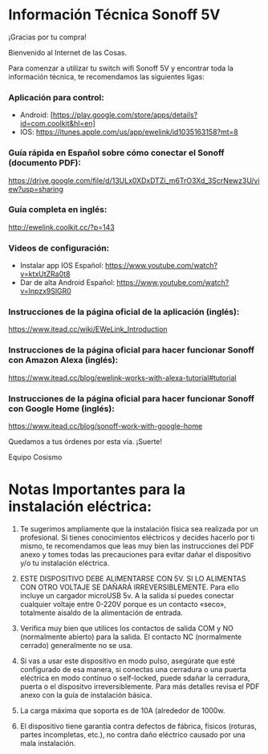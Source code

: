 # Información Técnica Sonoff 5V
¡Gracias por tu compra! 

Bienvenido al Internet de las Cosas.

Para comenzar a utilizar tu switch wifi Sonoff 5V y encontrar toda la información técnica, te recomendamos las siguientes ligas:

### Aplicación para control:
* Android: [https://play.google.com/store/apps/details?id=com.coolkit&hl=en]
* IOS: https://itunes.apple.com/us/app/ewelink/id1035163158?mt=8

### Guía rápida en Español sobre cómo conectar el Sonoff (documento PDF):
https://drive.google.com/file/d/13ULx0XDxDTZj_m6TrO3Xd_3ScrNewz3U/view?usp=sharing

### Guía completa en inglés:
http://ewelink.coolkit.cc/?p=143

### Videos de configuración: 
* Instalar app IOS Español: https://www.youtube.com/watch?v=ktxUtZRa0t8 
* Dar de alta Android Español: https://www.youtube.com/watch?v=lnpzx9SlGR0

### Instrucciones de la página oficial de la aplicación (inglés):
https://www.itead.cc/wiki/EWeLink_Introduction

### Instrucciones de la página oficial para hacer funcionar Sonoff con Amazon Alexa (inglés):
https://www.itead.cc/blog/ewelink-works-with-alexa-tutorial#tutorial

### Instrucciones de la página oficial para hacer funcionar Sonoff con Google Home (inglés): 
https://www.itead.cc/blog/sonoff-work-with-google-home

Quedamos a tus órdenes por esta vía.
¡Suerte! 

   Equipo Cosismo

# Notas Importantes para la instalación eléctrica:
  1. Te sugerimos ampliamente que la instalación física sea realizada por un profesional. Si tienes conocimientos eléctricos y decides hacerlo por ti mismo, te recomendamos que leas muy bien las instrucciones del PDF anexo y tomes todas las precauciones para evitar dañar el dispositivo y/o tu instalación eléctrica.

  2. ESTE DISPOSITIVO DEBE ALIMENTARSE CON 5V. SI LO ALIMENTAS CON OTRO VOLTAJE SE DAÑARÁ IRREVERSIBLEMENTE. Para ello incluye un cargador microUSB 5v. A la salida sí puedes conectar cualquier voltaje entre 0-220V porque es un contacto «seco», totalmente aisaldo de la alimentación de entrada.
  
3. Verifica muy bien que utilices los contactos de salida COM y NO (normalmente abierto) para la salida. El contacto NC (normalmente cerrado) generalmente no se usa. 
  
4. Si vas a usar este dispositivo en modo pulso, asegúrate que esté configurado de esa manera, si conectas una cerradura o una puerta eléctrica en modo contínuo o self-locked, puede sdañar la cerradura, puerta o el dispositvo irreversiblemente. Para más detalles revisa el PDF anexo con la guía de instalación básica.
  
5. La carga máxima que soporta es de 10A (alrededor de 1000w.
  
6. El dispositivo tiene garantía contra defectos de fábrica, físicos (roturas, partes incompletas, etc.), no contra daño eléctrico causado por una mala instalación.
